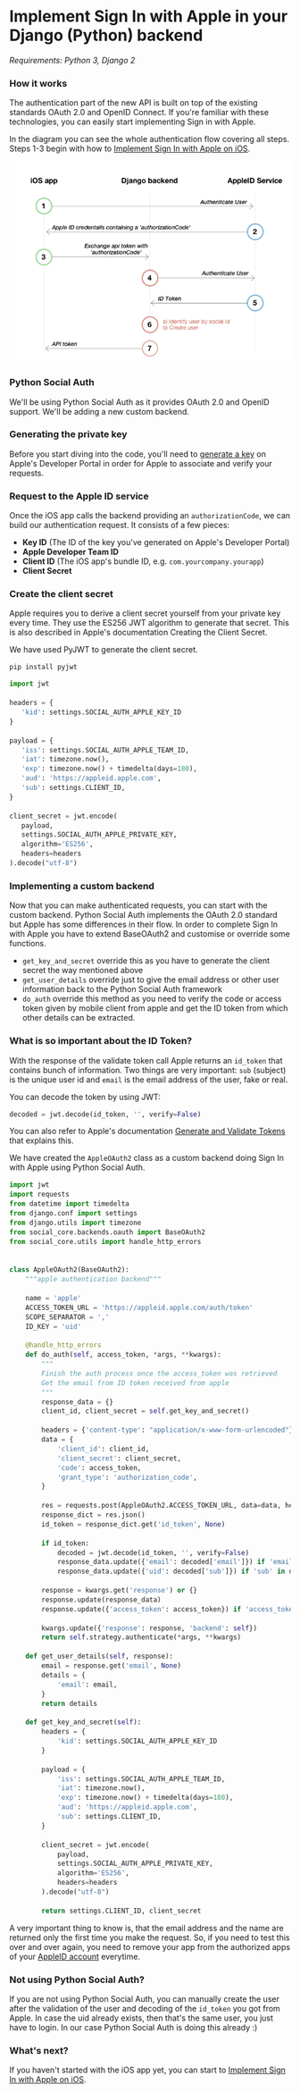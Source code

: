 
# Implement Sign In with Apple in your Django (Python) backend

_Requirements: Python 3, Django 2_

### How it works

The authentication part of the new API is built on top of the existing standards OAuth 2.0 and OpenID Connect. If you're familiar with these technologies, you can easily start implementing Sign in with Apple.

In the diagram you can see the whole authentication flow covering all steps.  
Steps 1-3 begin with how to [Implement Sign In with Apple on iOS](iOS.md).

<img src="resources/flow-diagram.png">

### Python Social Auth

We'll be using Python Social Auth as it provides OAuth 2.0 and OpenID support. We'll be adding a new custom backend.

### Generating the private key

Before you start diving into the code, you'll need to [generate a key](identifiers-and-keys.md#create-a-sign-in-with-apple-key-for-your-backend) on Apple's Developer Portal in order for Apple to associate and verify your requests.


### Request to the Apple ID service

Once the iOS app calls the backend providing an `authorizationCode`, we can build our authentication request. It consists of a few pieces:

- **Key ID** (The ID of the key you've generated on Apple's Developer Portal)
- **Apple Developer Team ID**
- **Client ID** (The iOS app's bundle ID, e.g. `com.yourcompany.yourapp`)
- **Client Secret**


### Create the client secret

Apple requires you to derive a client secret yourself from your private key every time. They use the ES256 JWT algorithm to generate that secret. This is also described in Apple's documentation Creating the Client Secret.

We have used PyJWT to generate the client secret.

```shell
pip install pyjwt
```

```python
import jwt

headers = {
   'kid': settings.SOCIAL_AUTH_APPLE_KEY_ID
}

payload = {
   'iss': settings.SOCIAL_AUTH_APPLE_TEAM_ID,
   'iat': timezone.now(),
   'exp': timezone.now() + timedelta(days=180),
   'aud': 'https://appleid.apple.com',
   'sub': settings.CLIENT_ID,
}

client_secret = jwt.encode(
   payload, 
   settings.SOCIAL_AUTH_APPLE_PRIVATE_KEY, 
   algorithm='ES256', 
   headers=headers
).decode("utf-8")
```

### Implementing a custom backend

Now that you can make authenticated requests, you can start with the custom backend. Python Social Auth implements the OAuth 2.0 standard but Apple has some differences in their flow. In order to complete Sign In with Apple you have to extend BaseOAuth2 and customise or override some functions.

- `get_key_and_secret` override this as you have to generate the client secret the way mentioned above
- `get_user_details` override just to give the email address or other user information back to the Python Social Auth framework
- `do_auth` override this method as you need to verify the code or access token given by mobile client from apple and get the ID token from which other details can be extracted.


### What is so important about the ID Token?

With the response of the validate token call Apple returns an `id_token` that contains bunch of information. Two things are very important: `sub` (subject) is the unique user id and `email` is the email address of the user, fake or real.

You can decode the token by using JWT:

```python
decoded = jwt.decode(id_token, '', verify=False)
```

You can also refer to Apple's documentation [Generate and Validate Tokens](https://developer.apple.com/documentation/signinwithapplerestapi/generate_and_validate_tokens) that explains this.

We have created the `AppleOAuth2` class as a custom backend doing Sign In with Apple using Python Social Auth.

```python
import jwt
import requests
from datetime import timedelta
from django.conf import settings
from django.utils import timezone
from social_core.backends.oauth import BaseOAuth2
from social_core.utils import handle_http_errors


class AppleOAuth2(BaseOAuth2):
    """apple authentication backend"""

    name = 'apple'
    ACCESS_TOKEN_URL = 'https://appleid.apple.com/auth/token'
    SCOPE_SEPARATOR = ','
    ID_KEY = 'uid'

    @handle_http_errors
    def do_auth(self, access_token, *args, **kwargs):
        """
        Finish the auth process once the access_token was retrieved
        Get the email from ID token received from apple
        """
        response_data = {}
        client_id, client_secret = self.get_key_and_secret()

        headers = {'content-type': "application/x-www-form-urlencoded"}
        data = {
            'client_id': client_id,
            'client_secret': client_secret,
            'code': access_token,
            'grant_type': 'authorization_code',
        }

        res = requests.post(AppleOAuth2.ACCESS_TOKEN_URL, data=data, headers=headers)
        response_dict = res.json()
        id_token = response_dict.get('id_token', None)

        if id_token:
            decoded = jwt.decode(id_token, '', verify=False)
            response_data.update({'email': decoded['email']}) if 'email' in decoded else None
            response_data.update({'uid': decoded['sub']}) if 'sub' in decoded else None

        response = kwargs.get('response') or {}
        response.update(response_data)
        response.update({'access_token': access_token}) if 'access_token' not in response else None

        kwargs.update({'response': response, 'backend': self})
        return self.strategy.authenticate(*args, **kwargs)

    def get_user_details(self, response):
        email = response.get('email', None)
        details = {
            'email': email,
        }
        return details

    def get_key_and_secret(self):
        headers = {
            'kid': settings.SOCIAL_AUTH_APPLE_KEY_ID
        }

        payload = {
            'iss': settings.SOCIAL_AUTH_APPLE_TEAM_ID,
            'iat': timezone.now(),
            'exp': timezone.now() + timedelta(days=180),
            'aud': 'https://appleid.apple.com',
            'sub': settings.CLIENT_ID,
        }

        client_secret = jwt.encode(
            payload, 
            settings.SOCIAL_AUTH_APPLE_PRIVATE_KEY, 
            algorithm='ES256', 
            headers=headers
        ).decode("utf-8")
        
        return settings.CLIENT_ID, client_secret
```

A very important thing to know is, that the email address and the name are returned only the first time you make the request. So, if you need to test this over and over again, you need to remove your app from the authorized apps of your [AppleID account](https://appleid.apple.com) everytime.


### Not using Python Social Auth?

If you are not using Python Social Auth, you can manually create the user after the validation of the user and decoding of the `id_token` you got from Apple. In case the uid already exists, then that's the same user, you just have to login. In our case Python Social Auth is doing this already :)


### What's next?

If you haven't started with the iOS app yet, you can start to [Implement Sign In with Apple on iOS](iOS.md).
